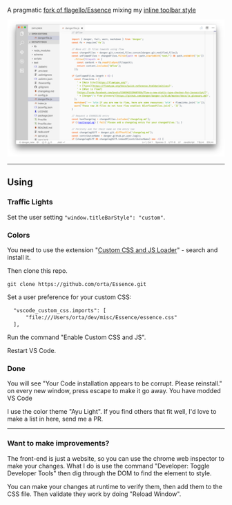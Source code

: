A pragmatic [fork of flagello/Essence](https://github.com/flagello/Essence) mixing my [inline toolbar style](https://github.com/Microsoft/vscode/pull/12628)

![Showcase](showcase/i/E1.png)

---

## Using

### Traffic Lights

Set the user setting `"window.titleBarStyle": "custom"`.

### Colors

You need to use the extension "[Custom CSS and JS Loader](https://github.com/be5invis/vscode-custom-css)" - search and install it.

Then clone this repo.

```
git clone https://github.com/orta/Essence.git
```

Set a user preference for your custom CSS:

```
  "vscode_custom_css.imports": [
      "file:///Users/orta/dev/misc/Essence/essence.css"
  ],
```

Run the command "Enable Custom CSS and JS".

Restart VS Code.

### Done

You will see "Your Code installation appears to be corrupt. Please reinstall." on every new window, press escape to make it go away. You have modded VS Code

I use the color theme "Ayu Light". If you find others that fit well, I'd love to make a list in here, send me a PR.

---

### Want to make improvements?

The front-end is just a website, so you can use the chrome web inspector to make your changes. What I do is use the command "Developer: Toggle Developer Tools" then dig through the DOM to find the element to style.

You can make your changes at runtime to verify them, then add them to the CSS file. Then validate they work by doing "Reload Window".
